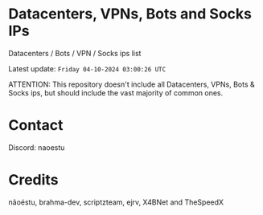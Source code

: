 # Datacenters, VPNs, Bots and Socks IPs
 
Datacenters / Bots / VPN / Socks ips list

Latest update: `Friday 04-10-2024 03:00:26 UTC` 

ATTENTION: This repository doesn't include all Datacenters, VPNs, Bots & Socks ips, 
but should include the vast majority of common ones.

# Contact
Discord: naoestu

# Credits
nãoéstu, brahma-dev, scriptzteam, ejrv, X4BNet and TheSpeedX
